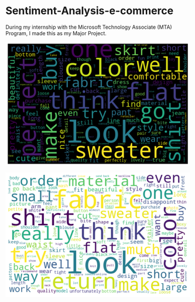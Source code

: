 # Sentiment-Analysis-e-commerce
During my internship with the Microsoft Technology Associate (MTA) Program, I made this as my Major Project.



![Words Used in Positive Reviews](https://github.com/Siddharthm10/Sentiment-Analysis-e-commerce/blob/master/Images/Positive.png)



![Words Used in Negative Reviews](https://github.com/Siddharthm10/Sentiment-Analysis-e-commerce/blob/master/Images/Negative.png)
